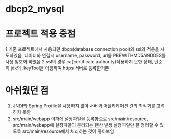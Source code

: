# dbcp2_mysql
# 프로젝트 적용 중점 
1.기존 프로젝트에서 사용되던 dbcp(database connection pool)와 ssl의 적용을 시도하였음, 데이터와 연결시 username, password, url을 PBEWITHMD5ANDDES를 사용 암호화 하였음
2.ssl의 경우 ca(certificate authority)적용하지 못한 상태, 단순히 jdk의 .keyTool을 이용하여 https 서버로 등록한거뿐

# 아쉬웠던 점
1. JNDI와 Spring Profile을 사용하지 않아 서버와 어플리케이션 간의 최적화를 고려하지 못함
2. src/main/webapp 이하에 설정파일을 등록함으로 src/main/resource, src/main/webapp에 설정파일이 분리되는 현상 발생 
   설정파일만 잘 정리할 수 있도록 src/main/resource에서 처리하는 것이 좋아보임
